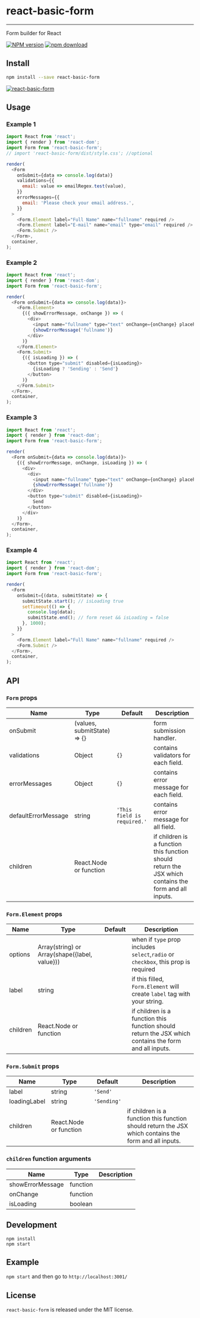 # react-basic-form

---

Form builder for React

[![NPM version][npm-image]][npm-url]
[![npm download][download-image]][download-url]

[npm-image]: http://img.shields.io/npm/v/react-basic-form.svg?style=flat-square
[npm-url]: http://npmjs.org/package/react-basic-form
[download-image]: https://img.shields.io/npm/dm/react-basic-form.svg?style=flat-square
[download-url]: https://npmjs.org/package/react-basic-form

## Install

```bash
npm install --save react-basic-form
```

[![react-basic-form](https://nodei.co/npm/react-basic-form.png)](https://npmjs.org/package/react-basic-form)

## Usage

### Example 1

```js
import React from 'react';
import { render } from 'react-dom';
import Form from 'react-basic-form';
// import 'react-basic-form/dist/style.css'; //optional

render(
  <Form
    onSubmit={data => console.log(data)}
    validations={{
      email: value => emailRegex.test(value),
    }}
    errorMessages={{
      email: 'Please check your email address.',
    }}
  >
    <Form.Element label="Full Name" name="fullname" required />
    <Form.Element label="E-mail" name="email" type="email" required />
    <Form.Submit />
  </Form>,
  container,
);
```

### Example 2

```js
import React from 'react';
import { render } from 'react-dom';
import Form from 'react-basic-form';

render(
  <Form onSubmit={data => console.log(data)}>
    <Form.Element>
      {({ showErrorMessage, onChange }) => (
        <div>
          <input name="fullname" type="text" onChange={onChange} placeholder="Full Name" required />
          {showErrorMessage('fullname')}
        </div>
      )}
    </Form.Element>
    <Form.Submit>
      {({ isLoading }) => (
        <button type="submit" disabled={isLoading}>
          {isLoading ? 'Sending' : 'Send'}
        </button>
      )}
    </Form.Submit>
  </Form>,
  container,
);
```

### Example 3

```js
import React from 'react';
import { render } from 'react-dom';
import Form from 'react-basic-form';

render(
  <Form onSubmit={data => console.log(data)}>
    {({ showErrorMessage, onChange, isLoading }) => (
      <div>
        <div>
          <input name="fullname" type="text" onChange={onChange} placeholder="Full Name" required />
          {showErrorMessage('fullname')}
        </div>
        <button type="submit" disabled={isLoading}>
          Send
        </button>
      </div>
    )}
  </Form>,
  container,
);
```

### Example 4

```js
import React from 'react';
import { render } from 'react-dom';
import Form from 'react-basic-form';

render(
  <Form
    onSubmit={(data, submitState) => {
      submitState.start(); // isLoading true
      setTimeout(() => {
        console.log(data);
        submitState.end(); // form reset && isLoading = false
      }, 1000);
    }}
  >
    <Form.Element label="Full Name" name="fullname" required />
    <Form.Submit />
  </Form>,
  container,
);
```

## API

### `Form` props

| Name                | Type                        | Default                     | Description                                                                                           |
| ------------------- | --------------------------- | --------------------------- | ----------------------------------------------------------------------------------------------------- |
| onSubmit            | (values, submitState) => {} |                             | form submission handler.                                                                              |
| validations         | Object                      | `{}`                        | contains validators for each field.                                                                   |
| errorMessages       | Object                      | `{}`                        | contains error message for each field.                                                                |
| defaultErrorMessage | string                      | `'This field is required.'` | contains error message for all field.                                                                 |
| children            | React.Node or function      |                             | if children is a function this function should return the JSX which contains the form and all inputs. |

### `Form.Element` props

| Name     | Type                                          | Default | Description                                                                                           |
| -------- | --------------------------------------------- | ------- | ----------------------------------------------------------------------------------------------------- |
| options  | Array(string) or Array(shape({label, value})) |         | when if `type` prop includes `select`,`radio` or `checkbox`, this prop is required                    |
| label    | string                                        |         | if this filled, `Form.Element` will create `label` tag with your string.                              |
| children | React.Node or function                        |         | if children is a function this function should return the JSX which contains the form and all inputs. |

### `Form.Submit` props

| Name         | Type                   | Default     | Description                                                                                           |
| ------------ | ---------------------- | ----------- | ----------------------------------------------------------------------------------------------------- |
| label        | string                 | `'Send'`    |                                                                                                       |
| loadingLabel | string                 | `'Sending'` |                                                                                                       |
| children     | React.Node or function |             | if children is a function this function should return the JSX which contains the form and all inputs. |

### `children` function arguments

| Name             | Type     | Description |
| ---------------- | -------- | ----------- |
| showErrorMessage | function |             |
| onChange         | function |             |
| isLoading        | boolean  |             |

## Development

```
npm install
npm start
```

## Example

`npm start` and then go to `http://localhost:3001/`

## License

`react-basic-form` is released under the MIT license.
